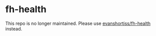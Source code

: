 # fh-health

This repo is no longer maintained. Please use
[evanshortiss/fh-health](https://github.com/evanshortiss/fh-health) instead.